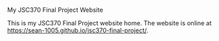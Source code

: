 My JSC370 Final Project Website

This is my JSC370 Final Project website home. The website is online at https://sean-1005.github.io/jsc370-final-project/.
